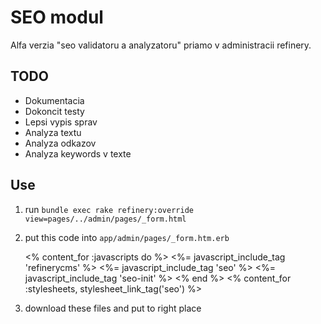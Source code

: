 # SEO modul

Alfa verzia "seo validatoru a analyzatoru" priamo v administracii refinery.

## TODO

- Dokumentacia
- Dokoncit testy
- Lepsi vypis sprav
- Analyza textu
- Analyza odkazov
- Analyza keywords v texte

## Use

1. run `bundle exec rake refinery:override view=pages/../admin/pages/_form.html`

2. put this code into `app/admin/pages/_form.htm.erb`

    <% content_for :javascripts do %>
      <%= javascript_include_tag 'refinerycms' %>
      <%= javascript_include_tag 'seo' %>
      <%= javascript_include_tag 'seo-init' %>
    <% end %>
    <% content_for :stylesheets, stylesheet_link_tag('seo') %>

3. download these files and put to right place 